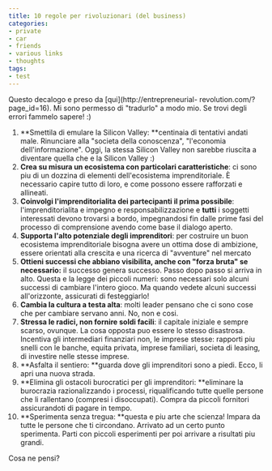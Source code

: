 ```yaml
---
title: 10 regole per rivoluzionari (del business)
categories:
- private
- car
- friends
- various links
- thoughts
tags:
- test
---
```

Questo decalogo e preso da [qui](http://entrepreneurial-
revolution.com/?page_id=16). Mi sono permesso di "tradurlo" a modo mio. Se
trovi degli errori fammelo sapere! :)

  1. **Smettila di emulare la Silicon Valley: **centinaia di tentativi andati male. Rinunciare alla "societa della conoscenza", "l'economia dell'informazione". Oggi, la stessa Silicon Valley non sarebbe riuscita a diventare quella che e la Silicon Valley :)
  2. **Crea su misura un ecosistema con particolari caratteristiche**: ci sono piu di un dozzina di elementi dell'ecosistema imprenditoriale. È necessario capire tutto di loro, e come possono essere rafforzati e allineati.
  3. **Coinvolgi l'imprenditorialita dei partecipanti il prima possibile**: l'imprenditorialita e impegno e responsabilizzazione e **tutti** i soggetti interessati devono trovarsi a bordo, impegnandosi fin dalle prime fasi del processo di comprensione avendo come base il dialogo aperto.
  4. **Supporta l'alto potenziale degli imprenditori**: per costruire un buon ecosistema imprenditoriale bisogna avere un ottima dose di ambizione, essere orientati alla crescita e una ricerca di "avventure" nel mercato
  5. **Ottieni successi che abbiano visibilita, anche con "forza bruta" se necessario:** il successo genera successo. Passo dopo passo si arriva in alto. Questa e la legge dei piccoli numeri: sono necessari solo alcuni successi di cambiare l'intero gioco. Ma quando vedete alcuni successi all'orizzonte, assicurati di festeggiarlo!
  6. **Cambia la cultura a testa alta**: molti leader pensano che ci sono cose che per cambiare servano anni. No, non e cosi.
  7. **Stressa le radici,  non fornire soldi facili**: il capitale iniziale e sempre scarso, ovunque. La cosa opposta puo essere lo stesso disastrosa. Incentiva gli intermediari finanziari non, le imprese stesse: rapporti piu snelli con le banche, equita privata, imprese familiari, societa di leasing, di investire nelle stesse imprese.
  8. **Asfalta il sentiero: **guarda dove gli imprenditori sono a piedi. Ecco, li apri una nuova strada.
  9. **Elimina gli ostacoli burocratici per gli imprenditori: **eliminare la burocrazia razionalizzando i processi, riqualificando tutte quelle persone che li rallentano (compresi i disoccupati). Compra da piccoli fornitori assicurandoti di pagare in tempo.
  10. **Sperimenta senza tregua: **questa e piu arte che scienza! Impara da tutte le persone che ti circondano. Arrivato ad un certo punto sperimenta. Parti con piccoli esperimenti per poi arrivare a risultati piu grandi.
  

  
Cosa ne pensi?

